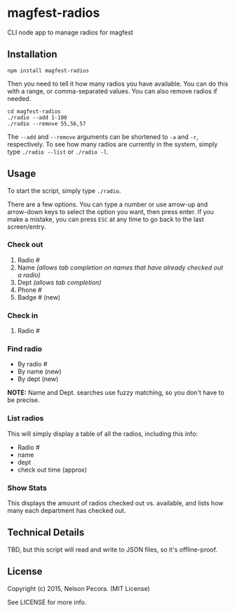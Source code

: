 # magfest-radios

CLI node app to manage radios for magfest

## Installation

```
npm install magfest-radios
```

Then you need to tell it how many radios you have available. You can do this with a range, or comma-separated values. You can also remove radios if needed.

```
cd magfest-radios
./radio --add 1-100
./radio --remove 55,56,57
```

The `--add` and `--remove` arguments can be shortened to `-a` and `-r`, respectively. To see how many radios are currently in the system, simply type `./radio --list` or `./radio -l`.

## Usage

To start the script, simply type `./radio`.

There are a few options. You can type a number or use arrow-up and arrow-down keys to select the option you want, then press enter. If you make a mistake, you can press `ESC` at any time to go back to the last screen/entry.

### Check out

1. Radio #
2. Name _(allows tab completion on names that have already checked out a radio)_
3. Dept _(allows tab completion)_
4. Phone #
5. Badge # (new)

### Check in

1. Radio #

### Find radio

* By radio #
* By name (new)
* By dept (new)

**NOTE:** Name and Dept. searches use fuzzy matching, so you don't have to be precise.

### List radios

This will simply display a table of all the radios, including this info:

* Radio #
* name
* dept
* check out time (approx)

### Show Stats

This displays the amount of radios checked out vs. available, and lists how many each department has checked out.

## Technical Details

TBD, but this script will read and write to JSON files, so it's offline-proof.

## License

Copyright (c) 2015, Nelson Pecora. (MIT License)

See LICENSE for more info.